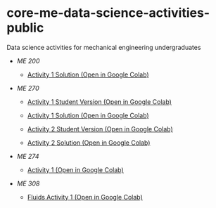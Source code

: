# core-me-data-science-activities-public
Data science activities for mechanical engineering undergraduates


+ *ME 200*

    - [Activity 1 Solution (Open in Google Colab)](https://colab.research.google.com/github/ebilionis/core-me-data-science-activities-public/blob/master/me200/Thermo_01_sol.ipynb)

+ *ME 270*
    - [Activity 1 Student Version (Open in Google Colab)](https://colab.research.google.com/github/ebilionis/core-me-data-science-activities-public/blob/master/me270/Statics_01.ipynb)

    - [Activity 1 Solution (Open in Google Colab)](https://colab.research.google.com/github/ebilionis/core-me-data-science-activities-public/blob/master/me270/Statics_01_sol.ipynb)

    - [Activity 2 Student Version (Open in Google Colab)](https://colab.research.google.com/github/ebilionis/core-me-data-science-activities-public/blob/master/me270/Statics_02.ipynb)

    - [Activity 2 Solution (Open in Google Colab)](https://colab.research.google.com/github/ebilionis/core-me-data-science-activities-public/blob/master/me270/Statics_02_sol.ipynb)


+ *ME 274*
    - [Activity 1 (Open in Google Colab)](https://colab.research.google.com/github/ebilionis/core-me-data-science-activities-public/blob/master/me274/activity_01.ipynb)

+ *ME 308*
    - [Fluids Activity 1 (Open in Google Colab)](https://colab.research.google.com/github/ebilionis/core-me-data-science-activities-public/blob/master/me308/Fluids_01.ipynb)
